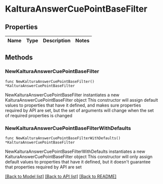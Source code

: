 # KalturaAnswerCuePointBaseFilter

## Properties

Name | Type | Description | Notes
------------ | ------------- | ------------- | -------------

## Methods

### NewKalturaAnswerCuePointBaseFilter

`func NewKalturaAnswerCuePointBaseFilter() *KalturaAnswerCuePointBaseFilter`

NewKalturaAnswerCuePointBaseFilter instantiates a new KalturaAnswerCuePointBaseFilter object
This constructor will assign default values to properties that have it defined,
and makes sure properties required by API are set, but the set of arguments
will change when the set of required properties is changed

### NewKalturaAnswerCuePointBaseFilterWithDefaults

`func NewKalturaAnswerCuePointBaseFilterWithDefaults() *KalturaAnswerCuePointBaseFilter`

NewKalturaAnswerCuePointBaseFilterWithDefaults instantiates a new KalturaAnswerCuePointBaseFilter object
This constructor will only assign default values to properties that have it defined,
but it doesn't guarantee that properties required by API are set


[[Back to Model list]](../README.md#documentation-for-models) [[Back to API list]](../README.md#documentation-for-api-endpoints) [[Back to README]](../README.md)


